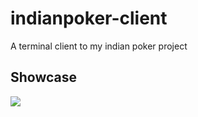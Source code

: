# indianpoker-client

A terminal client to my indian poker project

## Showcase

![](https://i.imgur.com/TkXs2dr.gif)